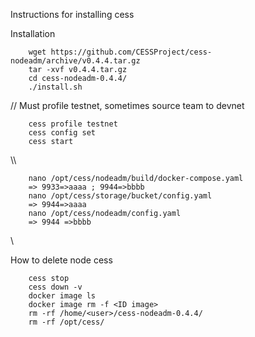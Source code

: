 Instructions for installing cess

Installation

        wget https://github.com/CESSProject/cess-nodeadm/archive/v0.4.4.tar.gz
        tar -xvf v0.4.4.tar.gz
        cd cess-nodeadm-0.4.4/
        ./install.sh

// Must profile testnet, sometimes source team to devnet   

        cess profile testnet
        cess config set
        cess start
        
\\\\ 

        nano /opt/cess/nodeadm/build/docker-compose.yaml
        => 9933=>aaaa ; 9944=>bbbb
        nano /opt/cess/storage/bucket/config.yaml
        => 9944=>aaaa
        nano /opt/cess/nodeadm/config.yaml
        => 9944 =>bbbb  
        
\\

How to delete node cess

        cess stop
        cess down -v
        docker image ls
        docker image rm -f <ID image>
        rm -rf /home/<user>/cess-nodeadm-0.4.4/
        rm -rf /opt/cess/
